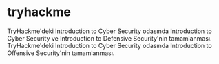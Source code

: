 # tryhackme
TryHackme'deki Introduction to Cyber Security odasında Introduction to Cyber Security ve Introduction
to Defensive Security'nin tamamlanması.
TryHackme'deki Introduction to Cyber Security odasında Introduction to Offensive Security'nin
tamamlanması.

